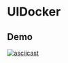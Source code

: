# UIDocker

## Demo
 
[![asciicast](https://asciinema.org/a/242716.svg)](https://asciinema.org/a/242716)